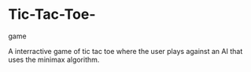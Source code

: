 # Tic-Tac-Toe-
game

A interractive game of tic tac toe where the user plays against an AI that uses the minimax algorithm.
